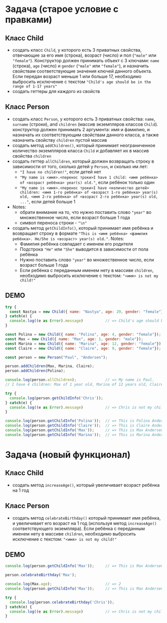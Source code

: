 # Задача (старое условие с правками)

## Класс Child

- создать класс `Child`, у которого есть 3 приватных свойства, отвечающие за его имя (строка), возраст (число) и пол (`"male"` или `"female"`). Конструктор должен принимать объект с 3 ключами: `name` (строка), `age` (число) и `gender` (`"male"` или `"female"`), и назначить свойствам соответствующие значения ключей данного объекта. Если передан возраст меньше 1 или больше 17, необходимо выбросить исключение с текстом `"Child's age should be in the range of 1-17 years"`
- создать геттеры для каждого из свойств

## Класс Person

- создать класс `Person`, у которого есть 3 приватных свойства: `name`, `surname` (строки), and `children` (массив экземпляров классов `Child`). конструктор должен принимать 2 аргумента: имя и фамилию, и назначать их соответствующим свойствам данного класса, а также назначить свойству `children` пустой массив
- создать метод `addChildren()`, который принимает неограниченное количество экземпляров класса `Child` и добавляет их в массив свойства `children`
- создать геттер `allChildren`, который должен возвращать строку в зависимости от того, сколько детей у `Person`, и сколько им лет:
  - `"I have no children!"`, если детей нет
  - `"My name is <имя>.<перенос троки>I have 1 child: <имя ребёнка> of <возраст ребёнка> year(s) old."`, если ребёнок только один
  - `"My name is <имя>.<перенос троки>I have <количество детей> children: <имя 1-го ребёнка> of <возраст 1-го ребёнка> year(s) old, <имя 2-го ребёнка> of <возраст 2-го ребёнка> year(s) old, ..."`, если детей больше 1
- Notes:
  - обрати внимание на то, что нужно поставить слово `"year"` во множественное число, если возраст больше 1 года
  - символ переноса строки - `"\n"`
- создать метод `getChildInfo()`, который принимает имя ребёнка и возвращает строку в формате `"This is <имя ребёнка> <фамилия ребёнка>. He/She is <возраст> year(s) old."`. Notes:
  - Фамилия ребёнка совпадает с именем его родителя
  - Подстрока `"He"` или `"She"` выводится в зависимости от пола ребёнка
  - Нужно поставить слово `"year"` во множественное число, если возраст больше 1 года
  - Если ребёнка с переданным именем нету в массиве `children`, необходимо выбросить исключение с текстом: `"<имя> is not my child!"`

## DEMO

```javascript
try {
  const Nastya = new Child({ name: "Nastya", age: 29, gender: "female"});
} catch(e) {
  console.log((e as Error).message)          // => Child's age should be in the range of 1-17 years
}

const Polina = new Child({ name: "Polina", age: 4, gender: "female"});
const Max = new Child({ name: "Max", age: 1, gender: "male"});
const Marina = new Child({ name: "Marina", age: 12, gender: "female"});
const Claire = new Child({ name: "Claire", age: 9, gender: "female"});

const person = new Person("Paul", "Andersen");

person.addChildren(Max, Marina, Claire);
person.addChildren(Polina);

console.log(person.allChildren);             // => My name is Paul.
// I have 4 children: Max of 1 year old, Marina of 12 years old, Claire of 9 years old, Polina of 4 years old!

try {
  console.log(person.getChildInfo('Chris'));
} catch(e) {
  console.log((e as Error).message)          // => Chris is not my child!
}

console.log(person.getChildInfo('Polina'));  // => This is Polina Andersen. She is 4 years old.
console.log(person.getChildInfo('Claire'));  // => This is Claire Andersen. She is 9 years old.
console.log(person.getChildInfo('Max'));     // => This is Max Andersen. He is 1 year old.
console.log(person.getChildInfo('Marina'));  // => This is Marina Andersen. She is 12 years old.
```

# Задача (новый функционал)

## Класс Child

- создать метод `increaseAge()`, который увеличивает возраст ребёнка на 1 год

## Класс Person

- создать метод `celebrateBirthday()` который принимает имя ребёнка, и увеличивает его возраст на 1 год (используя метод `increaseAge()` соответствующего экземпляра). Если ребёнка с переданным именем нету в массиве `children`, необходимо выбросить исключение с текстом: `"<имя> is not my child!"`

## DEMO

```javascript
console.log(person.getChildInfo('Max'));     // => This is Max Andersen. He is 1 year old.

person.celebrateBirthday('Max');

console.log(Max.age);                        // => 2
console.log(person.getChildInfo('Max'));     // => This is Max Andersen. He is 2 years old.

try {
  console.log(person.celebrateBirthday('Chris'));
} catch(e) {
  console.log((e as Error).message)          // => Chris is not my child!
}
```

